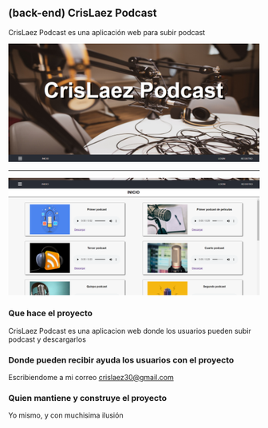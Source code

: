 ## (back-end) CrisLaez Podcast

CrisLaez Podcast es una aplicación web para subir podcast

<img src="https://github.com/crislaez/Front_End_Podcast/blob/master/src/img/foto_proyecto.PNG" />
<hr>
<img src="https://github.com/crislaez/Front_End_Podcast/blob/master/src/img/foto_proyecto_2.PNG" />

### Que hace el proyecto

CrisLaez Podcast es una aplicacion web donde los usuarios pueden subir podcast y descargarlos

 
### Donde pueden recibir ayuda los usuarios con el proyecto
 
Escribiendome a mi correo crislaez30@gmail.com

### Quien mantiene y construye el proyecto

Yo mismo, y con muchisima ilusión
